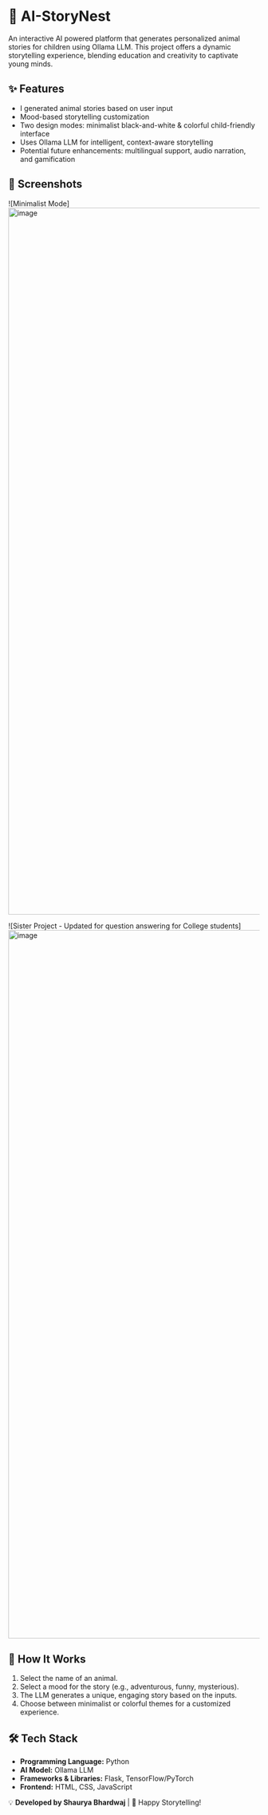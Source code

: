 # 🐾 AI-StoryNest

An interactive AI powered platform that generates personalized animal stories for children using Ollama LLM. This project offers a dynamic storytelling experience, blending education and creativity to captivate young minds.

## ✨ Features
- I generated animal stories based on user input
- Mood-based storytelling customization
- Two design modes: minimalist black-and-white & colorful child-friendly interface
- Uses Ollama LLM for intelligent, context-aware storytelling
- Potential future enhancements: multilingual support, audio narration, and gamification

## 📸 Screenshots

![Minimalist Mode] <img width="1417" alt="image" src="https://github.com/user-attachments/assets/b6d8e473-64d2-456d-ace8-58ba9a4ed893" />

![Sister Project - Updated for question answering for College students] <img width="1420" alt="image" src="https://github.com/user-attachments/assets/5748a74e-ab3d-4a0c-a5b7-bb70de78a5a4" />

## 🚀 How It Works
1. Select the name of an animal.
2. Select a mood for the story (e.g., adventurous, funny, mysterious).
3. The LLM generates a unique, engaging story based on the inputs.
4. Choose between minimalist or colorful themes for a customized experience.

## 🛠️ Tech Stack
- **Programming Language:** Python
- **AI Model:** Ollama LLM
- **Frameworks & Libraries:** Flask, TensorFlow/PyTorch
- **Frontend:** HTML, CSS, JavaScript

💡 **Developed by Shaurya Bhardwaj** | 🐾 Happy Storytelling!
